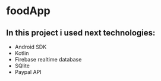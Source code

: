 # foodApp
## In this project i used next technologies:
* Android SDK
* Kotlin
* Firebase realtime database
* SQlite
* Paypal API
